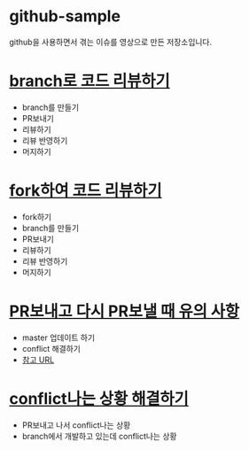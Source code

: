 # github-sample

github을 사용하면서 겪는 이슈를 영상으로 만든 저장소입니다.


# [branch로 코드 리뷰하기](https://www.youtube.com/watch?v=_giqGNzR1Nc)
- branch를 만들기
- PR보내기
- 리뷰하기
- 리뷰 반영하기
- 머지하기


# [fork하여 코드 리뷰하기](https://www.youtube.com/watch?v=ZSZoaG0PqLg)
- fork하기
- branch를 만들기
- PR보내기
- 리뷰하기
- 리뷰 반영하기
- 머지하기

# [PR보내고 다시 PR보낼 때 유의 사항](https://www.youtube.com/watch?v=CbLNbCUsh5c)
- master 업데이트 하기
- conflict 해결하기
- [참고 URL](http://stackoverflow.com/questions/7244321/how-do-i-update-a-github-forked-repository)

# [conflict나는 상황 해결하기](https://www.youtube.com/watch?v=U3RmwYc5eGQ)
- PR보내고 나서 conflict나는 상황
- branch에서 개발하고 있는데 conflict나는 상황
